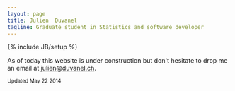 ```yaml
---
layout: page
title: Julien  Duvanel
tagline: Graduate student in Statistics and software developer
---
```

{% include JB/setup %}

As of today this website is under construction but don't hesitate to drop me an email at [julien@duvanel.ch](mailto:julien@duvanel.ch).
<!--
<img src="/images/JD.jpg" alt="Julien D." width="100px" style="float:right" />


# Quick Tour

Where am I ? 
	
	I live in Lausanne, Switzerland.

What for ? 

	I'm working as a trainee in Statistics at Nestlé (Nestlé Institute of Health Sciences). This internship is part of my master studies in applied mathematics at the EPFL.

Until ? 
	
	I'm going to leave Switzerland for Stanford University in San Francisco (USA) next September 2014.
	
What can I do ? 

	I have been hardly trained to apply statistical methods on data. In other words: apply magic powder to your data and try to have meaningful answers about questions you did not have previously.
	
	I have been working for 
	
What else do I like ? 

	I enjoy doing sports, squash mostly. In general, I rarely say no to any sports.  I also like flying through the air (well... with my paraglider). 

-->
<sub>Updated May 22 2014</sub>

